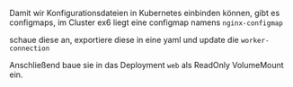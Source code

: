 Damit wir Konfigurationsdateien in Kubernetes einbinden können, gibt es configmaps, im Cluster ex6 liegt eine configmap namens `nginx-configmap`

schaue diese an, exportiere diese in eine yaml und update die `worker-connection`

Anschließend baue sie in das Deployment `web` als ReadOnly VolumeMount ein.